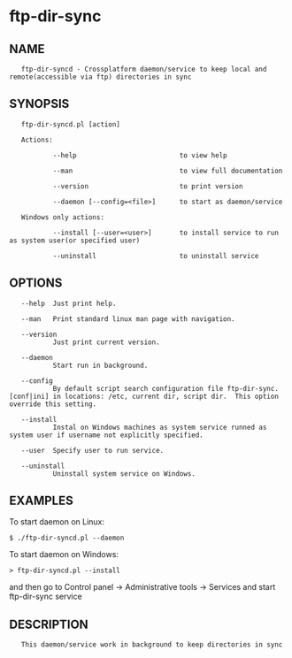 ftp-dir-sync
============

NAME
----
       ftp-dir-syncd - Crossplatform daemon/service to keep local and remote(accessible via ftp) directories in sync

SYNOPSIS
--------
       ftp-dir-syncd.pl [action]

       Actions:

               --help                          to view help

               --man                           to view full documentation

               --version                       to print version

               --daemon [--config=<file>]      to start as daemon/service

       Windows only actions:

               --install [--user=<user>]       to install service to run as system user(or specified user)

               --uninstall                     to uninstall service

OPTIONS
-------
       --help  Just print help.

       --man   Print standard linux man page with navigation.

       --version
               Just print current version.

       --daemon
               Start run in background.

       --config
               By default script search configuration file ftp-dir-sync.[conf|ini] in locations: /etc, current dir, script dir.  This option override this setting.

       --install
               Instal on Windows machines as system service runned as system user if username not explicitly specified.

       --user  Specify user to run service.

       --uninstall
               Uninstall system service on Windows.

EXAMPLES
--------

To start daemon on Linux:
```
$ ./ftp-dir-syncd.pl --daemon
```

To start daemon on Windows:
```
> ftp-dir-syncd.pl --install
```
and then go to Control panel -> Administrative tools -> Services and start ftp-dir-sync service

DESCRIPTION
-----------
       This daemon/service work in background to keep directories in sync
